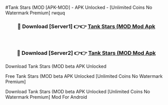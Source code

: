 #Tank Stars (MOD [APK-MOD] - APK Unlocked - [Unlimited Coins No Watermark Premium] rwquq



<div align="center">

<h3>🔴 Download [Server1] 👉👉 <a href="https://momento.my/?title=Tank_Stars_(MOD">Tank Stars (MOD Mod Apk</a></h3><br>

<h3>🔴 Download [Server2] 👉👉 <a href="https://momento.my/?title=Tank_Stars_(MOD">Tank Stars (MOD Mod Apk</a></h3>
</div>



Download Tank Stars (MOD beta APK Unlocked

Free Tank Stars (MOD beta APK Unlocked [Unlimited Coins No Watermark Premium]

Download Tank Stars (MOD beta APK Unlocked [Unlimited Coins No Watermark Premium] Mod For Android
